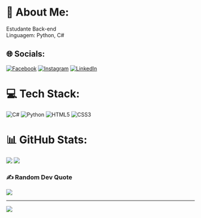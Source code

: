 # 💫 About Me:
Estudante Back-end<br>Linguagem: Python, C#

## 🌐 Socials:
[![Facebook](https://img.shields.io/badge/Facebook-%231877F2.svg?logo=Facebook&logoColor=white)](https://facebook.com/DanielFerreirinha) [![Instagram](https://img.shields.io/badge/Instagram-%23E4405F.svg?logo=Instagram&logoColor=white)](https://instagram.com/d._.ferreirinha) [![LinkedIn](https://img.shields.io/badge/LinkedIn-%230077B5.svg?logo=linkedin&logoColor=white)](https://linkedin.com/in/DanielFerreirinha) 

# 💻 Tech Stack:
![C#](https://img.shields.io/badge/c%23-%23239120.svg?style=for-the-badge&logo=csharp&logoColor=white) ![Python](https://img.shields.io/badge/python-3670A0?style=for-the-badge&logo=python&logoColor=ffdd54) ![HTML5](https://img.shields.io/badge/html5-%23E34F26.svg?style=for-the-badge&logo=html5&logoColor=white) ![CSS3](https://img.shields.io/badge/css3-%231572B6.svg?style=for-the-badge&logo=css3&logoColor=white)
# 📊 GitHub Stats:
![](https://github-readme-stats.vercel.app/api?username=Ferreirinhha&theme=radical&hide_border=false&include_all_commits=false&count_private=false_fontSize=2)
![](https://github-readme-streak-stats.herokuapp.com/?user=Ferreirinhha&theme=radical&hide_border=false)<br/>

### ✍️ Random Dev Quote
![](https://quotes-github-readme.vercel.app/api?type=horizontal&theme=radical)

---
[![](https://visitcount.itsvg.in/api?id=Ferreirinhha&icon=0&color=0)](https://visitcount.itsvg.in)

<!-- Proudly created with GPRM ( https://gprm.itsvg.in ) -->
